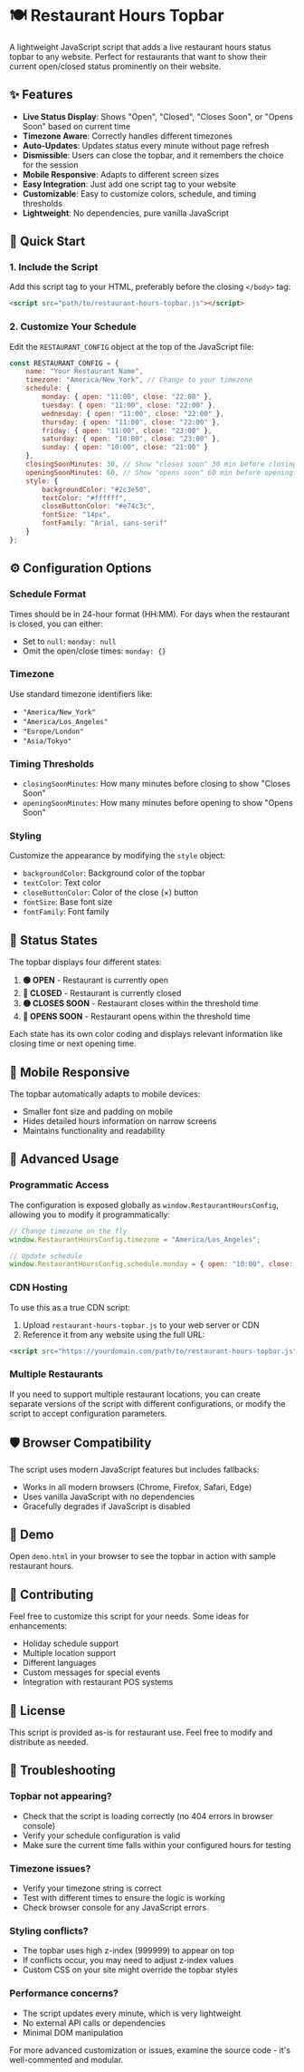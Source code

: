 # 🍽️ Restaurant Hours Topbar

A lightweight JavaScript script that adds a live restaurant hours status topbar to any website. Perfect for restaurants that want to show their current open/closed status prominently on their website.

## ✨ Features

- **Live Status Display**: Shows "Open", "Closed", "Closes Soon", or "Opens Soon" based on current time
- **Timezone Aware**: Correctly handles different timezones
- **Auto-Updates**: Updates status every minute without page refresh
- **Dismissible**: Users can close the topbar, and it remembers the choice for the session
- **Mobile Responsive**: Adapts to different screen sizes
- **Easy Integration**: Just add one script tag to your website
- **Customizable**: Easy to customize colors, schedule, and timing thresholds
- **Lightweight**: No dependencies, pure vanilla JavaScript

## 🚀 Quick Start

### 1. Include the Script

Add this script tag to your HTML, preferably before the closing `</body>` tag:

```html
<script src="path/to/restaurant-hours-topbar.js"></script>
```

### 2. Customize Your Schedule

Edit the `RESTAURANT_CONFIG` object at the top of the JavaScript file:

```javascript
const RESTAURANT_CONFIG = {
    name: "Your Restaurant Name",
    timezone: "America/New_York", // Change to your timezone
    schedule: {
        monday: { open: "11:00", close: "22:00" },
        tuesday: { open: "11:00", close: "22:00" },
        wednesday: { open: "11:00", close: "22:00" },
        thursday: { open: "11:00", close: "22:00" },
        friday: { open: "11:00", close: "23:00" },
        saturday: { open: "10:00", close: "23:00" },
        sunday: { open: "10:00", close: "21:00" }
    },
    closingSoonMinutes: 30, // Show "closes soon" 30 min before closing
    openingSoonMinutes: 60, // Show "opens soon" 60 min before opening
    style: {
        backgroundColor: "#2c3e50",
        textColor: "#ffffff",
        closeButtonColor: "#e74c3c",
        fontSize: "14px",
        fontFamily: "Arial, sans-serif"
    }
};
```

## ⚙️ Configuration Options

### Schedule Format

Times should be in 24-hour format (HH:MM). For days when the restaurant is closed, you can either:
- Set to `null`: `monday: null`
- Omit the open/close times: `monday: {}`

### Timezone

Use standard timezone identifiers like:
- `"America/New_York"`
- `"America/Los_Angeles"`
- `"Europe/London"`
- `"Asia/Tokyo"`

### Timing Thresholds

- `closingSoonMinutes`: How many minutes before closing to show "Closes Soon"
- `openingSoonMinutes`: How many minutes before opening to show "Opens Soon"

### Styling

Customize the appearance by modifying the `style` object:
- `backgroundColor`: Background color of the topbar
- `textColor`: Text color
- `closeButtonColor`: Color of the close (×) button
- `fontSize`: Base font size
- `fontFamily`: Font family

## 🎨 Status States

The topbar displays four different states:

1. **🟢 OPEN** - Restaurant is currently open
2. **🔴 CLOSED** - Restaurant is currently closed
3. **🟡 CLOSES SOON** - Restaurant closes within the threshold time
4. **🔵 OPENS SOON** - Restaurant opens within the threshold time

Each state has its own color coding and displays relevant information like closing time or next opening time.

## 📱 Mobile Responsive

The topbar automatically adapts to mobile devices:
- Smaller font size and padding on mobile
- Hides detailed hours information on narrow screens
- Maintains functionality and readability

## 🔧 Advanced Usage

### Programmatic Access

The configuration is exposed globally as `window.RestaurantHoursConfig`, allowing you to modify it programmatically:

```javascript
// Change timezone on the fly
window.RestaurantHoursConfig.timezone = "America/Los_Angeles";

// Update schedule
window.RestaurantHoursConfig.schedule.monday = { open: "10:00", close: "21:00" };
```

### CDN Hosting

To use this as a true CDN script:

1. Upload `restaurant-hours-topbar.js` to your web server or CDN
2. Reference it from any website using the full URL:

```html
<script src="https://yourdomain.com/path/to/restaurant-hours-topbar.js"></script>
```

### Multiple Restaurants

If you need to support multiple restaurant locations, you can create separate versions of the script with different configurations, or modify the script to accept configuration parameters.

## 🛡️ Browser Compatibility

The script uses modern JavaScript features but includes fallbacks:
- Works in all modern browsers (Chrome, Firefox, Safari, Edge)
- Uses vanilla JavaScript with no dependencies
- Gracefully degrades if JavaScript is disabled

## 📄 Demo

Open `demo.html` in your browser to see the topbar in action with sample restaurant hours.

## 🤝 Contributing

Feel free to customize this script for your needs. Some ideas for enhancements:

- Holiday schedule support
- Multiple location support
- Different languages
- Custom messages for special events
- Integration with restaurant POS systems

## 📝 License

This script is provided as-is for restaurant use. Feel free to modify and distribute as needed.

## 🐛 Troubleshooting

### Topbar not appearing?
- Check that the script is loading correctly (no 404 errors in browser console)
- Verify your schedule configuration is valid
- Make sure the current time falls within your configured hours for testing

### Timezone issues?
- Verify your timezone string is correct
- Test with different times to ensure the logic is working
- Check browser console for any JavaScript errors

### Styling conflicts?
- The topbar uses high z-index (999999) to appear on top
- If conflicts occur, you may need to adjust z-index values
- Custom CSS on your site might override the topbar styles

### Performance concerns?
- The script updates every minute, which is very lightweight
- No external API calls or dependencies
- Minimal DOM manipulation

For more advanced customization or issues, examine the source code - it's well-commented and modular. 